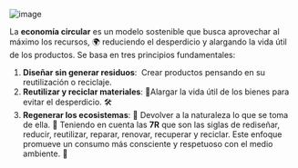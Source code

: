![image](https://github.com/user-attachments/assets/fb9bdd65-88bb-4875-b569-9d39ce4499ec)


La **economía circular** es un modelo sostenible que busca aprovechar al máximo los recursos, 🌍
reduciendo el desperdicio y alargando la vida útil de los productos.
Se basa en tres principios fundamentales:
1. **Diseñar sin generar residuos**: ️ Crear productos pensando en su reutilización o reciclaje.
2. **Reutilizar y reciclar materiales**: 🔧Alargar la vida útil de los bienes para evitar el desperdicio. 🛠
3. **Regenerar los ecosistemas**: 🌱 Devolver a la naturaleza lo que se toma de ella. 🌳
Teniendo en cuenta las **7R** que son las siglas de rediseñar, reducir, reutilizar, reparar, renovar,
recuperar y reciclar.
Este enfoque promueve un consumo más consciente y respetuoso con el medio ambiente. 💚
